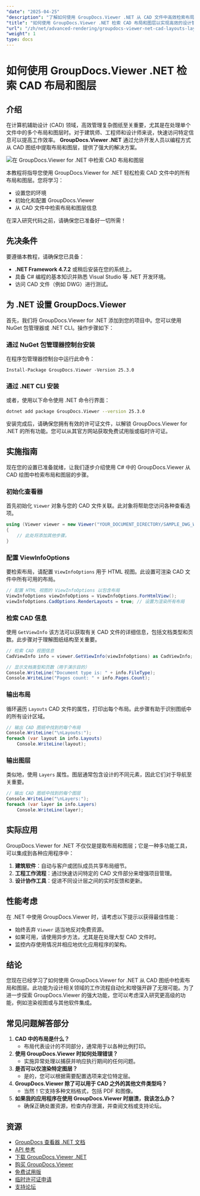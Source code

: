 ```yaml
---
"date": "2025-04-25"
"description": "了解如何使用 GroupDocs.Viewer .NET 从 CAD 文件中高效检索布局和图层，并使用此高级渲染库简化您的设计工作流程。"
"title": "如何使用 GroupDocs.Viewer .NET 检索 CAD 布局和图层以实现高效的设计管理"
"url": "/zh/net/advanced-rendering/groupdocs-viewer-net-cad-layouts-layers-retrieval/"
"weight": 1
type: docs
---
```

# 如何使用 GroupDocs.Viewer .NET 检索 CAD 布局和图层
## 介绍
在计算机辅助设计 (CAD) 领域，高效管理复杂图纸至关重要，尤其是在处理单个文件中的多个布局和图层时。对于建筑师、工程师和设计师来说，快速访问特定信息可以提高工作效率。 **GroupDocs.Viewer .NET** 通过允许开发人员以编程方式从 CAD 图纸中提取布局和图层，提供了强大的解决方案。

![在 GroupDocs.Viewer for .NET 中检索 CAD 布局和图层](/viewer/advanced-rendering/retrieve-cad-layouts-layers-img.png)

本教程将指导您使用 GroupDocs.Viewer for .NET 轻松检索 CAD 文件中的所有布局和图层。您将学习：
- 设置您的环境
- 初始化和配置 GroupDocs.Viewer
- 从 CAD 文件中检索布局和图层信息

在深入研究代码之前，请确保您已准备好一切所需！
## 先决条件
要遵循本教程，请确保您已具备：
- **.NET Framework 4.7.2** 或稍后安装在您的系统上。
- 具备 C# 编程的基本知识并熟悉 Visual Studio 等 .NET 开发环境。
- 访问 CAD 文件（例如 DWG）进行测试。
## 为 .NET 设置 GroupDocs.Viewer
首先，我们将 GroupDocs.Viewer for .NET 添加到您的项目中。您可以使用 NuGet 包管理器或 .NET CLI。操作步骤如下：
### 通过 NuGet 包管理器控制台安装
在程序包管理器控制台中运行此命令：
```plaintext
Install-Package GroupDocs.Viewer -Version 25.3.0
```
### 通过 .NET CLI 安装
或者，使用以下命令使用 .NET 命令行界面：
```bash
dotnet add package GroupDocs.Viewer --version 25.3.0
```
安装完成后，请确保您拥有有效的许可证文件，以解锁 GroupDocs.Viewer for .NET 的所有功能。您可以从其官方网站获取免费试用版或临时许可证。
## 实施指南
现在您的设置已准备就绪，让我们逐步介绍使用 C# 中的 GroupDocs.Viewer 从 CAD 绘图中检索布局和图层的步骤。
### 初始化查看器
首先初始化 `Viewer` 对象与您的 CAD 文件关联。此对象将帮助您访问各种查看选项。
```csharp
using (Viewer viewer = new Viewer("YOUR_DOCUMENT_DIRECTORY/SAMPLE_DWG_WITH_LAYOUTS_AND_LAYERS"))
{
    // 此处将添加其他步骤。
}
```
### 配置 ViewInfoOptions
要检索布局，请配置 `ViewInfoOptions` 用于 HTML 视图。此设置可渲染 CAD 文件中所有可用的布局。
```csharp
// 配置 HTML 视图的 ViewInfoOptions 以包含布局
ViewInfoOptions viewInfoOptions = ViewInfoOptions.ForHtmlView();
viewInfoOptions.CadOptions.RenderLayouts = true; // 设置为渲染所有布局
```
### 检索 CAD 信息
使用 `GetViewInfo` 该方法可以获取有关 CAD 文件的详细信息，包括文档类型和页数。此步骤对于理解图纸结构至关重要。
```csharp
// 检索 CAD 视图信息
CadViewInfo info = viewer.GetViewInfo(viewInfoOptions) as CadViewInfo;

// 显示文档类型和页数（用于演示目的）
Console.WriteLine("Document type is: " + info.FileType);
Console.WriteLine("Pages count: " + info.Pages.Count);
```
### 输出布局
循环遍历 `Layouts` CAD 文件的属性，打印出每个布局。此步骤有助于识别图纸中的所有设计区域。
```csharp
// 输出 CAD 图纸中找到的每个布局
Console.WriteLine("\nLayouts:");
foreach (var layout in info.Layouts)
    Console.WriteLine(layout);
```
### 输出图层
类似地，使用 `Layers` 属性。图层通常包含设计的不同元素，因此它们对于导航至关重要。
```csharp
// 输出 CAD 图纸中找到的每个图层
Console.WriteLine("\nLayers:");
foreach (var layer in info.Layers)
    Console.WriteLine(layer);
```
## 实际应用
GroupDocs.Viewer for .NET 不仅仅是提取布局和图层；它是一种多功能工具，可以集成到各种应用程序中：
1. **建筑软件**：自动与客户或团队成员共享布局细节。
2. **工程工作流程**：通过快速访问特定的 CAD 文件部分来增强项目管理。
3. **设计协作工具**：促进不同设计层之间的实时反馈和更新。
## 性能考虑
在 .NET 中使用 GroupDocs.Viewer 时，请考虑以下提示以获得最佳性能：
- 始终丢弃 `Viewer` 适当地反对免费资源。
- 如果可用，请使用异步方法，尤其是在处理大型 CAD 文件时。
- 监控内存使用情况并相应地优化应用程序的架构。
## 结论
您现在已经学习了如何使用 GroupDocs.Viewer for .NET 从 CAD 图纸中检索布局和图层。此功能为设计相关领域的工作流程自动化和增强开辟了无限可能。为了进一步探索 GroupDocs.Viewer 的强大功能，您可以考虑深入研究更高级的功能，例如渲染视图或与其他软件集成。
## 常见问题解答部分
1. **CAD 中的布局是什么？**
   - 布局代表设计的不同部分，通常用于以各种比例打印。
2. **使用 GroupDocs.Viewer 时如何处理错误？**
   - 实施异常处理以捕获并响应执行期间的任何问题。
3. **是否可以仅渲染特定图层？**
   - 是的，您可以根据需要配置选项来定位特定层。
4. **GroupDocs.Viewer 除了可以用于 CAD 之外的其他文件类型吗？**
   - 当然！它支持多种文档格式，包括 PDF 和图像。
5. **如果我的应用程序在使用 GroupDocs.Viewer 时崩溃，我该怎么办？**
   - 确保正确处置资源，检查内存泄漏，并查阅文档或支持论坛。
## 资源
- [GroupDocs 查看器 .NET 文档](https://docs.groupdocs.com/viewer/net/)
- [API 参考](https://reference.groupdocs.com/viewer/net/)
- [下载 GroupDocs.Viewer .NET](https://releases.groupdocs.com/viewer/net/)
- [购买 GroupDocs.Viewer](https://purchase.groupdocs.com/buy)
- [免费试用版](https://releases.groupdocs.com/viewer/net/)
- [临时许可证申请](https://purchase.groupdocs.com/temporary-license/)
- [支持论坛](https://forum.groupdocs.com/c/viewer/9)